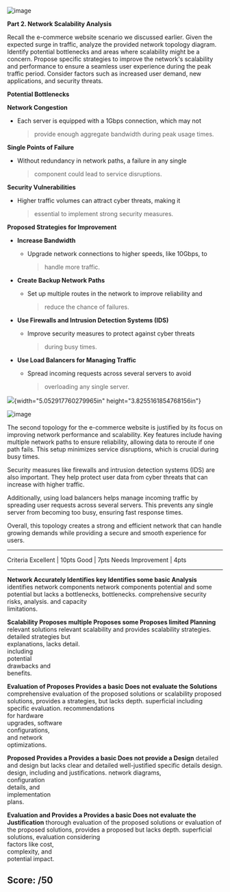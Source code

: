 ![image](https://github.com/user-attachments/assets/0b1f8b12-d46f-4bf7-b0fb-0afc8c72497e)


**Part 2. Network Scalability Analysis**

Recall the e-commerce website scenario we discussed earlier. Given the
expected surge in traffic, analyze the provided network topology
diagram. Identify potential bottlenecks and areas where scalability
might be a concern. Propose specific strategies to improve the
network\'s scalability and performance to ensure a seamless user
experience during the peak traffic period. Consider factors such as
increased user demand, new applications, and security threats.

**Potential Bottlenecks**

**Network Congestion**

-   Each server is equipped with a 1Gbps connection, which may not
    > provide enough aggregate bandwidth during peak usage times.

**Single Points of Failure**

-   Without redundancy in network paths, a failure in any single
    > component could lead to service disruptions.

**Security Vulnerabilities**

-   Higher traffic volumes can attract cyber threats, making it
    > essential to implement strong security measures.

**Proposed Strategies for Improvement**

-   **Increase Bandwidth**

    -   Upgrade network connections to higher speeds, like 10Gbps, to
        > handle more traffic.

-   **Create Backup Network Paths**

    -   Set up multiple routes in the network to improve reliability and
        > reduce the chance of failures.

-   **Use Firewalls and Intrusion Detection Systems (IDS)**

    -   Improve security measures to protect against cyber threats
        > during busy times.

-   **Use Load Balancers for Managing Traffic**

    -   Spread incoming requests across several servers to avoid
        > overloading any single server.

![](vertopal_e4ec2b7b54284c73ae777db1d1026493/media/image2.png){width="5.052917760279965in"
height="3.8255161854768156in"}

![image](https://github.com/user-attachments/assets/b98e1711-78be-4335-905b-86d51d6b48ff)

The second topology for the e-commerce website is justified by its focus
on improving network performance and scalability. Key features include
having multiple network paths to ensure reliability, allowing data to
reroute if one path fails. This setup minimizes service disruptions,
which is crucial during busy times.

Security measures like firewalls and intrusion detection systems (IDS)
are also important. They help protect user data from cyber threats that
can increase with higher traffic.

Additionally, using load balancers helps manage incoming traffic by
spreading user requests across several servers. This prevents any single
server from becoming too busy, ensuring fast response times.

Overall, this topology creates a strong and efficient network that can
handle growing demands while providing a secure and smooth experience
for users.

  ------------------------------------------------------------------------------
  Criteria          Excellent \| 10pts Good \| 7pts        Needs Improvement \|
                                                           4pts
  ----------------- ------------------ ------------------- ---------------------
  **Network         Accurately         Identifies key      Identifies some basic
  Analysis**        identifies         network components  network components
                    potential          and some potential  but lacks a
                    bottlenecks,       bottlenecks.        comprehensive
                    security risks,                        analysis.
                    and capacity                           
                    limitations.                           

  **Scalability     Proposes multiple  Proposes some       Proposes limited
  Planning**        relevant solutions relevant            scalability
                    and provides       scalability         strategies.
                    detailed           strategies but      
                    explanations,      lacks detail.       
                    including                              
                    potential                              
                    drawbacks and                          
                    benefits.                              

  **Evaluation of   Proposes           Provides a basic    Does not evaluate the
  Solutions**       comprehensive      evaluation of the   proposed solutions or
                    scalability        proposed solutions, provides a
                    strategies,        but lacks depth.    superficial
                    including specific                     evaluation.
                    recommendations                        
                    for hardware                           
                    upgrades, software                     
                    configurations,                        
                    and network                            
                    optimizations.                         

  **Proposed        Provides a         Provides a basic    Does not provide a
  Design**          detailed and       design but lacks    clear and detailed
                    well-justified     specific details    design.
                    design, including  and justifications. 
                    network diagrams,                      
                    configuration                          
                    details, and                           
                    implementation                         
                    plans.                                 

  **Evaluation and  Provides a         Provides a basic    Does not evaluate the
  Justification**   thorough           evaluation of the   proposed solutions or
                    evaluation of the  proposed solutions, provides a
                    proposed           but lacks depth.    superficial
                    solutions,                             evaluation
                    considering                            
                    factors like cost,                     
                    complexity, and                        
                    potential impact.                      

  Score:                                                   /50
  ------------------------------------------------------------------------------
